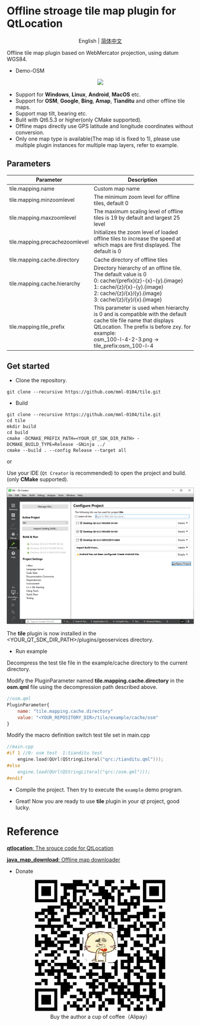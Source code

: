 # Offline stroage tile map plugin for QtLocation
<p align="center">
English | <a href="README_zh_CN.md">简体中文</a>
</p>

Offline tile map plugin based on WebMercator projection, using datum WGS84.

+ Demo-OSM
<div align=center>
  <img src="example/preview/osm.gif">
</div>

+ Support for **Windows**, **Linux**, **Android**, **MacOS** etc.
+ Support for **OSM**, **Google**, **Bing**, **Amap**, **Tianditu** and other offline tile maps.
+ Support map tilt, bearing etc.
+ Bulit with Qt6.5.3 or higher(only CMake supported).
+ Offline maps directly use GPS latitude and longitude coordinates without conversion.
+ Only one map type is available(The map id is fixed to 1), please use multiple plugin instances for multiple map layers, refer to example.

## Parameters
| Parameter | Description |
|-------|-------|
| tile.mapping.name | Custom map name |
| tile.mapping.minzoomlevel | The minimum zoom level for offline tiles, default 0 |
| tile.mapping.maxzoomlevel | The maximum scaling level of offline tiles is 19 by default and largest 25 level |
| tile.mapping.precachezoomlevel | Initializes the zoom level of loaded offline tiles to increase the speed at which maps are first displayed. The default is 0 |
| tile.mapping.cache.directory | Cache directory of offline tiles |
| tile.mapping.cache.hierarchy | Directory hierarchy of an offline tile. The default value is 0<br> 0: cache/{prefix}{z}-{x}-{y}.{image}<br>1: cache/{z}/{x}-{y}.{image}<br>2: cache/{z}/{x}/{y}.{image}<br>3: cache/{z}/{y}/{x}.{image} |
| tile.mapping.tile_prefix | This parameter is used when hierarchy is 0 and is compatible with the default cache tile file name that displays QtLocation. The prefix is before zxy. for example:<br>osm_100-l-4-2-3.png -> tile_prefix:osm_100-l-4 |

## Get started

+ Clone the repository.

```SHELL
git clone --recursive https://github.com/mml-0104/tile.git
```

+ Build

```
git clone --recursive https://github.com/mml-0104/tile.git
cd tile
mkdir build
cd build
cmake -DCMAKE_PREFIX_PATH=<YOUR_QT_SDK_DIR_PATH> -DCMAKE_BUILD_TYPE=Release -GNinja ../
cmake --build . --config Release --target all
```

or

Use your IDE (`Qt Creator` is recommended) to open the project and build. (only **CMake** supported).
<div align=center>
  <img src="example/preview/qt_creator_project.png">
</div>

The **tile** plugin is now installed in the <YOUR_QT_SDK_DIR_PATH>/plugins/geoservices directory.


+ Run example

Decompress the test tile file in the example/cache directory to the current directory.

Modify the PluginParameter named **tile.mapping.cache.directory**  in the **osm.qml**  file using the decompression path described above.
```qml
//osm.qml
PluginParameter{
	name: "tile.mapping.cache.directory"
	value: "<YOUR_REPOSITORY_DIR>/tile/example/cache/osm"    
}
```

Modify the macro definition switch test tile set in main.cpp
```c++
//main.cpp
#if 1 //0: osm test  1:tianditu test
    engine.load(QUrl(QStringLiteral("qrc:/tianditu.qml")));
#else
    engine.load(QUrl(QStringLiteral("qrc:/osm.qml")));
#endif
```

+ Compile the project. Then try to execute the `example` demo program.

+ Great! Now you are ready to use **tile** plugin in your qt project, good lucky.
# Reference
[**qtlocation**: The srouce code for QtLocation](https://github.com/qt/qtlocation)

[**java_map_download**: Offline map downloader](https://gitcode.com/kurimuson/java_map_download/overview)

+ Donate
<div align=center>
  <img src="example/donate/Alipay.png">
</div>
<div align=center>
Buy the author a cup of coffee（Alipay）
</div>
